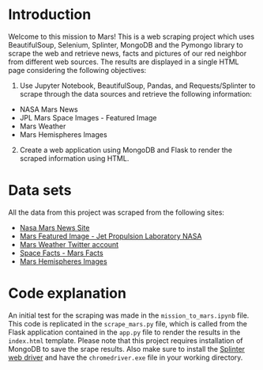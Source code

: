 # Introduction
Welcome to this mission to Mars! This is a web scraping project which uses BeautifulSoup, Selenium, Splinter, MongoDB and the Pymongo library to scrape the web and retrieve news, facts and pictures of our red neighbor from different web sources. The results are displayed in a single HTML page considering the following objectives:
1. Use Jupyter Notebook, BeautifulSoup, Pandas, and Requests/Splinter to scrape through the data sources and retrieve the following information:
  * NASA Mars News
  * JPL Mars Space Images - Featured Image
  * Mars Weather
  * Mars Hemispheres Images
  
 2. Create a web application using MongoDB and Flask to render the scraped information using HTML.
 
 # Data sets
 All the data from this project was scraped from the following sites:
 * [Nasa Mars News Site](https://mars.nasa.gov/news/?page=0&per_page=40&order=publish_date+desc%2Ccreated_at+desc&search=&category=19%2C165%2C184%2C204&blank_scope=Latest)
 * [Mars Featured Image - Jet Propulsion Laboratory NASA](https://www.jpl.nasa.gov/spaceimages/?search=&category=Mars)
 * [Mars Weather Twitter account](https://twitter.com/marswxreport?lang=en)
 * [Space Facts - Mars Facts](https://space-facts.com/mars/)
 * [Mars Hemispheres Images](https://astrogeology.usgs.gov/search/results?q=hemisphere+enhanced&k1=target&v1=Mars)
 
 # Code explanation
An initial test for the scraping was made in the `mission_to_mars.ipynb` file. This code is replicated in the `scrape_mars.py` file, which is called from the Flask application contained in the `app.py` file to render the results in the `index.html` template. Please note that this project requires installation of MongoDB to save the srape results. Also make sure to install the [Splinter web driver](https://splinter.readthedocs.io/en/latest/drivers/chrome.html) and have the `chromedriver.exe` file in your working directory.
